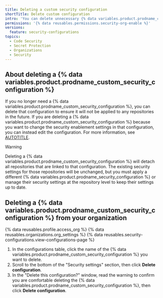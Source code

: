 ```yaml
---
title: Deleting a custom security configuration
shortTitle: Delete custom configuration
intro: 'You can delete unnecessary {% data variables.product.prodname_custom_security_configurations %} in your organization.'
permissions: '{% data reusables.permissions.security-org-enable %}'
versions:
  feature: security-configurations
topics:
  - Code Security
  - Secret Protection
  - Organizations
  - Security
---
```


## About deleting a {% data variables.product.prodname_custom_security_configuration %}

If you no longer need a {% data variables.product.prodname_custom_security_configuration %}, you can delete that configuration to ensure it will not be applied to any repositories in the future. If you are deleting a {% data variables.product.prodname_custom_security_configuration %} because you want to change the security enablement settings in that configuration, you can instead edit the configuration. For more information, see [AUTOTITLE](/code-security/securing-your-organization/managing-the-security-of-your-organization/editing-a-custom-security-configuration).

> [!WARNING]
> Deleting a {% data variables.product.prodname_custom_security_configuration %} will detach all repositories that are linked to that configuration. The existing security settings for those repositories will be unchanged, but you must apply a different {% data variables.product.prodname_security_configuration %} or manage their security settings at the repository level to keep their settings up to date.

## Deleting a {% data variables.product.prodname_custom_security_configuration %} from your organization

{% data reusables.profile.access_org %}
{% data reusables.organizations.org_settings %}
{% data reusables.security-configurations.view-configurations-page %}
1. In the configurations table, click the name of the {% data variables.product.prodname_custom_security_configuration %} you want to delete.
1. Scroll to the bottom of the "Security settings" section, then click **Delete configuration**.
1. In the "Delete this configuration?" window, read the warning to confirm you are comfortable deleting the {% data variables.product.prodname_custom_security_configuration %}, then click **Delete configuration**.
